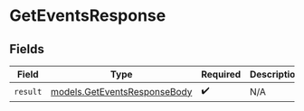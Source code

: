 # GetEventsResponse


## Fields

| Field                                                              | Type                                                               | Required                                                           | Description                                                        |
| ------------------------------------------------------------------ | ------------------------------------------------------------------ | ------------------------------------------------------------------ | ------------------------------------------------------------------ |
| `result`                                                           | [models.GetEventsResponseBody](../models/geteventsresponsebody.md) | :heavy_check_mark:                                                 | N/A                                                                |